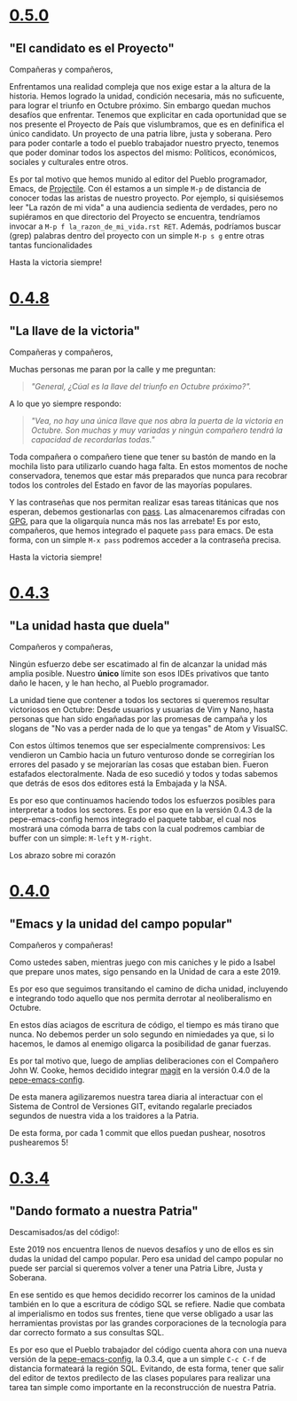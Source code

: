 # [0.5.0](https://github.com/Abuelodelanada/pepe-emacs-config/releases/tag/0.5.0)
## "El candidato es el Proyecto"

Compañeras y compañeros,

Enfrentamos una realidad compleja que nos exige estar a la altura de la historia.
Hemos logrado la unidad, condición necesaria, más no suficuente, para lograr el triunfo en Octubre próximo. Sin embargo quedan muchos desafíos que enfrentar. Tenemos que explicitar en cada oportunidad que se nos presente el Proyecto de País que vislumbramos, que es en definifica el único candidato. Un proyecto de una patria libre, justa y soberana. Pero para poder contarle a todo el pueblo trabajador nuestro pryecto, tenemos que poder dominar todos los aspectos del mismo: Políticos, económicos, sociales y culturales entre otros.

Es por tal motivo que hemos munido al editor del Pueblo programador, Emacs, de [Projectile](https://docs.projectile.mx/en/latest/). Con él estamos a un simple `M-p` de distancia de conocer todas las aristas de nuestro proyecto. Por ejemplo, si quisiésemos leer "La razón de mi vida" a una audiencia sedienta de verdades, pero no supiéramos en que directorio del Proyecto se encuentra, tendríamos invocar a `M-p f la_razon_de_mi_vida.rst RET`.
Además, podríamos buscar (grep) palabras dentro del proyecto con un simple `M-p s g` entre otras tantas funcionalidades


Hasta la victoria siempre!

# [0.4.8](https://github.com/Abuelodelanada/pepe-emacs-config/releases/tag/0.4.8)
## "La llave de la victoria"

Compañeras y compañeros,

   Muchas personas me paran por la calle y me preguntan:

> *"General, ¿Cúal es la llave del triunfo en Octubre próximo?".*

A lo que yo siempre respondo:

> *"Vea, no hay una única llave que nos abra la puerta de la victoria en Octubre. Son muchas y muy variadas y ningún compañero tendrá la capacidad de recordarlas todas."*

Toda compañera o compañero tiene que tener su bastón de mando en la mochila listo para utilizarlo cuando haga falta. En estos momentos de noche conservadora, tenemos que estar más preparados que nunca para recobrar todos los controles del Estado en favor de las mayorías populares.

Y las contraseñas que nos permitan realizar esas tareas titánicas que nos esperan, debemos gestionarlas con [pass](https://www.passwordstore.org/). Las almacenaremos cifradas con [GPG](https://gnupg.org/), para que la oligarquía nunca más nos las arrebate!
Es por esto, compañeros, que hemos integrado el paquete `pass` para emacs. De esta forma, con un simple `M-x pass` podremos acceder a la contraseña precisa.

Hasta la victoria siempre!


# [0.4.3](https://github.com/Abuelodelanada/pepe-emacs-config/releases/tag/0.4.3)
## "La unidad hasta que duela"

Compañeros y compañeras,

   Ningún esfuerzo debe ser escatimado al fin de alcanzar la unidad más
amplia posible. Nuestro **único** límite son esos IDEs privativos que tanto
daño le hacen, y le han hecho, al Pueblo programador.

La unidad tiene que contener a todos los sectores si queremos resultar
victoriosos en Octubre: Desde usuarios y usuarias de Vim y Nano, hasta
personas que han sido engañadas por las promesas de campaña y los slogans
de "No vas a perder nada de lo que ya tengas" de Atom y VisualSC.

Con estos últimos tenemos que ser especialmente comprensivos: Les vendieron
un Cambio hacia un futuro venturoso donde se corregirían los errores del
pasado y se mejorarían las cosas que estaban bien. Fueron estafados
electoralmente. Nada de eso sucedió y todos y todas sabemos que detrás de
esos dos editores está la Embajada y la NSA.

Es por eso que continuamos haciendo todos los esfuerzos posibles para
interpretar a todos los sectores. Es por eso que en la versión 0.4.3 de la
pepe-emacs-config hemos integrado el paquete tabbar, el cual nos mostrará
una cómoda barra de tabs con la cual podremos cambiar de buffer con un
simple: `M-left` y `M-right`.

Los abrazo sobre mi corazón


# [0.4.0](https://github.com/Abuelodelanada/pepe-emacs-config/releases/tag/0.4.0)
## "Emacs y la unidad del campo popular"

Compañeros y compañeras!

  Como ustedes saben, mientras juego con mis caniches y le pido a Isabel que
prepare unos mates, sigo pensando en la Unidad de cara a este 2019.

Es por eso que seguimos transitando el camino de dicha unidad, incluyendo e
integrando todo aquello que nos permita derrotar al neoliberalismo en
Octubre.

En estos días aciagos de escritura de código, el tiempo es más tirano que
nunca. No debemos perder un solo segundo en nimiedades ya que, si lo
hacemos, le damos al enemigo oligarca la posibilidad de ganar fuerzas.

Es por tal motivo que, luego de amplias deliberaciones con el Compañero
John W. Cooke, hemos decidido integrar [magit](https://magit.vc/) en la versión 0.4.0 de la
[pepe-emacs-config](https://github.com/Abuelodelanada/pepe-emacs-config).

De esta manera agilizaremos nuestra tarea diaria al interactuar con el
Sistema de Control de Versiones GIT, evitando regalarle preciados segundos
de nuestra vida a los traidores a la Patria.

De esta forma, por cada 1 commit que ellos puedan pushear, nosotros
pushearemos 5!


# [0.3.4](https://github.com/Abuelodelanada/pepe-emacs-config/releases/tag/0.3.4)
## "Dando formato a nuestra Patria"

Descamisados/as del código!:

  Este 2019 nos encuentra llenos de nuevos desafíos y uno de ellos es sin
dudas la unidad del campo popular.
Pero esa unidad del campo popular no puede ser parcial si queremos volver a
tener una Patria Libre, Justa y Soberana.

En ese sentido es que hemos decidido recorrer los caminos de la unidad
también en lo que a escritura de código SQL se refiere. Nadie que combata
al imperialismo en todos sus frentes, tiene que verse obligado a usar las
herramientas provistas por las grandes corporaciones de la tecnología para
dar correcto formato a sus consultas SQL.

Es por eso que el Pueblo trabajador del código cuenta ahora con una nueva
versión de la [pepe-emacs-config](https://github.com/Abuelodelanada/pepe-emacs-config), la 0.3.4, que a un simple `C-c C-f` de distancia formateará la región SQL. Evitando, de esta forma, tener que
salir del editor de textos predilecto de las clases populares para realizar
una tarea tan simple como importante en la reconstrucción de nuestra
Patria.
